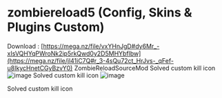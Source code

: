 # zombiereload5 (Config, Skins & Plugins Custom)
Download : [https://mega.nz/file/vxYHnJgD#dy6Mr_-xIsVQHYqPWroNk2ip5rkQwd0y2D5MHYbflbw](https://mega.nz/file/jl41iC7Q#r_3-4sQu72ct_HrJvs-_qFef-u8IkycHnetCGyBzvY0)
ZombieReloadSourceMod Solved custom kill icon
![image](https://github.com/007amauri/zombiereload5/assets/19276454/9679e23c-85fa-4caa-aadd-31d0e4071e0b)
Solved custom kill icon
![image](https://github.com/007amauri/zombiereload5/assets/19276454/8a0f4727-4efa-4cf2-8ff1-020082a48761)

Solved custom kill icon

